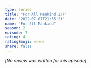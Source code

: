 ```yaml
---
type: series
title: "For All Mankind 2x7"
date: "2022-07-07T21:35:23"
name: "For All Mankind"
season: 2
episode: 7
rating: 4
ratingEmoji: ⭐️⭐️⭐️⭐️
share: false
---
```


*[No review was written for this episode]*
